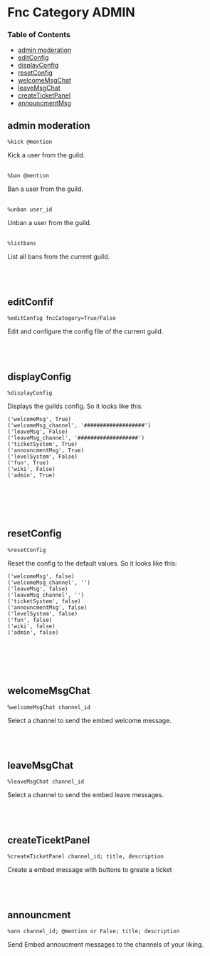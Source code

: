 # Fnc Category ADMIN

### Table of Contents
- [admin moderation](#admin_moderation)
- [editConfig](#editConfig)
- [displayConfig](#displayConfig)
- [resetConfig](#resetConfig)
- [welcomeMsgChat](#welcomeMsgChat)
- [leaveMsgChat](#leaveMsgChat)
- [createTicketPanel](#createTicketPanel)
- [announcmentMsg](#announcmentMsg)



## __admin moderation__
```
%kick @mention
```
Kick a user from the guild.
<br><br>
```
%ban @mention
```
Ban a user from the guild.
<br><br>
```
%unban user_id
```
Unban a user from the guild.
<br><br>
```
%listbans
```
List all bans from the current guild.
<br><br><br><br>
## __editConfif__
```
%editConfig fncCategory=True/False
```
Edit and configure the config file of the current guild.
<br><br><br><br>
## __displayConfig__
```
%displayConfig
```
Displays the guilds config.
So it looks like this:
```
('welcomeMsg', True)
('welcomeMsg_channel', '###################')
('leaveMsg', False)
('leaveMsg_channel', '###################')
('ticketSystem', True)
('announcmentMsg', True)
('levelSystem', False)
('fun', True)
('wiki', False)
('admin', True)
```
<br><br><br><br>
## __resetConfig__
```
%resetConfig
```
Reset the config to the default values.
So it looks like this:
```
('welcomeMsg', false)
('welcomeMsg_channel', '')
('leaveMsg', false)
('leaveMsg_channel', '')
('ticketSystem', false)
('announcmentMsg', false)
('levelSystem', false)
('fun', false)
('wiki', false)
('admin', false)
```
<br><br><br><br>
## __welcomeMsgChat__
```
%welcomeMsgChat channel_id
```
Select a channel to send the embed welcome message.
<br><br><br><br>
## __leaveMsgChat__
```
%leaveMsgChat channel_id
```
Select a channel to send the embed leave messages.
<br><br><br><br>
## __createTicektPanel__
```
%createTicketPanel channel_id; title, description
```
Create a embed message with buttons to greate a ticket 
<br><br><br><br>
## __announcment__
```
%ann channel_id; @mention or False; title; description
```
Send Embed annoucment messages to the channels of your liking.
<br>